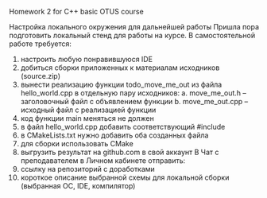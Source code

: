 Homework 2 for C++ basic OTUS course

Настройка локального окружения для дальнейшей работы
Пришла пора подготовить локальный стенд для работы на курсе.
В самостоятельной работе требуется:
1. настроить любую понравившуюся IDE
2. добиться сборки приложенных к материалам исходников (source.zip)
3. вынести реализацию функции todo_move_me_out из файла hello_world.cpp в
   отдельную пару исходников:
   a. move_me_out.h – заголовочный файл с объявлением функции
   b. move_me_out.cpp – исходный файл с реализацией функции
4. код функции main меняться не должен
5. в файл hello_world.cpp добавить соответствующий #include
6. в CMakeLists.txt нужно добавить оба созданных файла
7. для сборки использовать CMake
8. выгрузить результат на github.com в свой аккаунт
   В Чат с преподавателем в Личном кабинете отправить:
1. ссылку на репозиторий с доработками
2. короткое описание выбранной схемы для локальной сборки (выбранная ОС, IDE,
   компилятор)